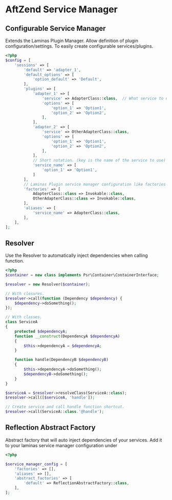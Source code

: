 # AftZend Service Manager

## Configurable Service Manager

Extends the Laminas Plugin Manager.
Allow definition of plugin configuration/settings.
To easily create configurable services/plugins.

```php
<?php
$config = [
    'sessions' => [
        'default' => 'adapter_1',
        'default_options' => [
            'option_default' => 'Default',
        ],
        'plugins' => [
            'adapter_1' => [
                'service' => AdapterClass::class,  // What service to use,
                'options' => [
                    'option_1' => 'Option1',
                    'option_2' => 'Option2',
                ],
            ],
            'adapter_2' => [
                'service' => OtherAdapterClass::class,
                'options' => [
                    'option_1' => 'Option1',
                    'option_2' => 'Option2',
                ],
            ],
            // Short notation. (key is the name of the service to use)
            'service_name' => [
                'option_1' => 'Option1',
            ]
        ],
        // Laminas Plugin service manager configuration like factories or aliases.
        'factories' => [
            AdapterClass::class => Invokable::class,
            OtherAdapterClass::class => Invokable::class,
        ],
        'aliases' => [
            'service_name' => AdapterClass::class,
        ],
    ],
];
```

## Resolver

Use the Resolver to automatically inject dependencies when calling function.

```php
<?php
$container = new class implements Psr\Container\ContainerInterface;

$resolver = new Resolver($container);

// With closures.
$resolver->call(function (Dependency $dependency) {
    $dependency->doSomething();
});

// With classes.
class ServiceA
{
    protected $dependencyA;
    function __construct(DependencyA $dependencyA)
    {
        $this->dependencyA = $dependencyA;
    }

    function handle(DependencyB $dependencyB)
    {
        $this->dependencyA->doSomething();
        $dependencyB->doSomething();
    }
}

$serviceA = $resolver->resolveClass(ServiceA::class);
$resolver->call([$serviceA, 'handle']);

// Create service and call handle function shortcut.
$resolver->call(ServiceA::class.'@handle');

```

## Reflection Abstract Factory

Abstract factory that will auto inject dependencies of your services.
Add it to your laminas service manager configuration under

```php
<?php

$service_manager_config = [
    'factories' => [],
    'aliases' => [],
    'abstract_factories' => [
        'default' => ReflectionAbstractFactory::class,
    ],
];

```
